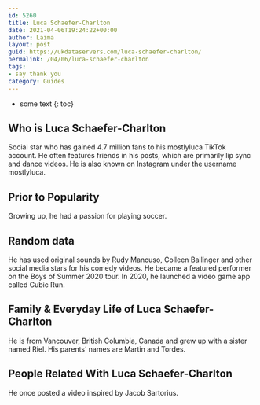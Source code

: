 ```yaml
---
id: 5260
title: Luca Schaefer-Charlton
date: 2021-04-06T19:24:22+00:00
author: Laima
layout: post
guid: https://ukdataservers.com/luca-schaefer-charlton/
permalink: /04/06/luca-schaefer-charlton
tags:
- say thank you
category: Guides
---
```


* some text
{: toc}


## Who is Luca Schaefer-Charlton
                  
                  
                  
Social star who has gained 4.7 million fans to his mostlyluca TikTok account. He often features friends in his posts, which are primarily lip sync and dance videos. He is also known on Instagram under the username mostlyluca. 
                  
              
            
              
            
                
                
                
## Prior to Popularity
                  
                  
                  
Growing up, he had a passion for playing soccer. 
                  
              
            
              
            
                
                
                
## Random data
                  
                  
                  
He has used original sounds by Rudy Mancuso, Colleen Ballinger and other social media stars for his comedy videos. He became a featured performer on the Boys of Summer 2020 tour. In 2020, he launched a video game app called Cubic Run.
                  
              
            
              
            
                
                
                
## Family & Everyday Life of Luca Schaefer-Charlton
                  
                  
                  
He is from Vancouver, British Columbia, Canada and grew up with a sister named Riel. His parents&#8217; names are Martin and Tordes.
                  
              
            
              
            
                
                
                
## People Related With Luca Schaefer-Charlton
                  
                  
                  
He once posted a video inspired by Jacob Sartorius. 
                  
              
            
              
            
                
              
            
              
              
            
            
              
            
          
          
          